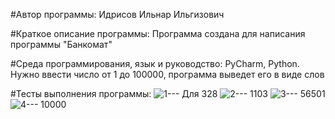 #Автор программы: Идрисов Ильнар Ильгизович

#Краткое описание программы: Программа создана для написания программы "Банкомат"

#Среда программирования, язык и руководство: PyCharm, Python. Нужно ввести число от 1 до 100000, программа выведет его в виде слов

#Тесты выполнения программы: 
![1---](https://github.com/ilnarisrisov/lub_work_4/assets/146421910/ae8d5463-469a-45b3-9461-62cb5a0e2082)
Для 328
![2---](https://github.com/ilnarisrisov/lub_work_4/assets/146421910/698de8a9-c76d-4d7e-bfab-3a3ddbc55808)
1103
![3---](https://github.com/ilnarisrisov/lub_work_4/assets/146421910/827d4315-6601-4c29-9974-0e81e5e6f502)
56501
![4---](https://github.com/ilnarisrisov/lub_work_4/assets/146421910/8693ffdc-bbb1-4491-96cf-71c1ec1f96b0)
10000
